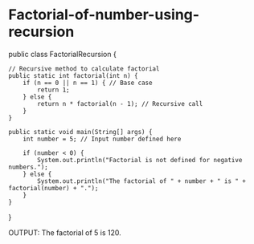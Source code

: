# Factorial-of-number-using-recursion
public class FactorialRecursion {

    // Recursive method to calculate factorial
    public static int factorial(int n) {
        if (n == 0 || n == 1) { // Base case
            return 1;
        } else {
            return n * factorial(n - 1); // Recursive call
        }
    }

    public static void main(String[] args) {
        int number = 5; // Input number defined here

        if (number < 0) {
            System.out.println("Factorial is not defined for negative numbers.");
        } else {
            System.out.println("The factorial of " + number + " is " + factorial(number) + ".");
        }
    }
}

OUTPUT:
The factorial of 5 is 120.
